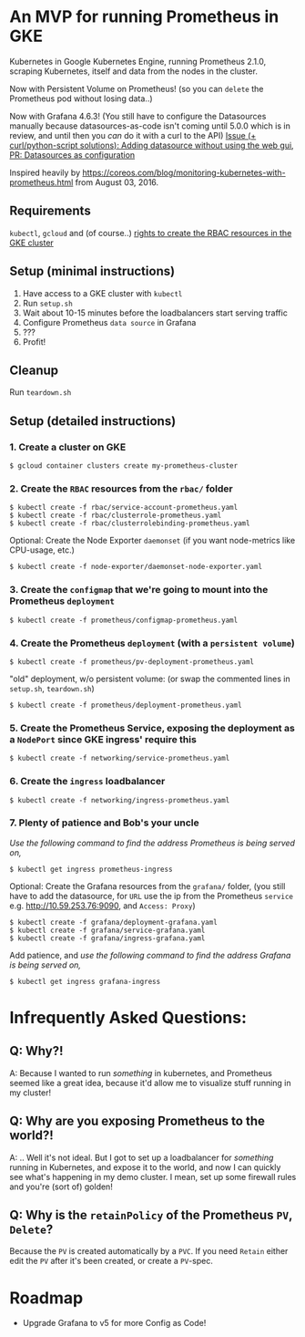 # An MVP for running Prometheus in GKE

Kubernetes in Google Kubernetes Engine, running Prometheus 2.1.0, scraping Kubernetes, itself and data from the nodes in the cluster.

Now with Persistent Volume on Prometheus! (so you can `delete` the Prometheus pod without losing data..)

Now with Grafana 4.6.3! (You still have to configure the Datasources manually because datasources-as-code isn't coming until 5.0.0 which is in review, and until then you _can_ do it with a curl to the API)
[Issue (+ curl/python-script solutions): Adding datasource without using the web gui](https://github.com/grafana/grafana/issues/1789), [PR: Datasources as configuration](https://github.com/grafana/grafana/pull/9504)

Inspired heavily by https://coreos.com/blog/monitoring-kubernetes-with-prometheus.html from August 03, 2016.

## Requirements

`kubectl`, `gcloud` and (of course..) [rights to create the RBAC resources in the GKE cluster](https://coreos.com/operators/prometheus/docs/latest/troubleshooting.html)

## Setup (minimal instructions)

1. Have access to a GKE cluster with `kubectl`
1. Run `setup.sh`
1. Wait about 10-15 minutes before the loadbalancers start serving traffic
1. Configure Prometheus `data source` in Grafana
1. ???
1. Profit!

## Cleanup

Run `teardown.sh`

## Setup (detailed instructions)

### 1. Create a cluster on GKE
```
$ gcloud container clusters create my-prometheus-cluster
```

### 2. Create the `RBAC` resources from the `rbac/` folder
```
$ kubectl create -f rbac/service-account-prometheus.yaml
$ kubectl create -f rbac/clusterrole-prometheus.yaml
$ kubectl create -f rbac/clusterrolebinding-prometheus.yaml
```

Optional: Create the Node Exporter `daemonset` (if you want node-metrics like CPU-usage, etc.)
```
$ kubectl create -f node-exporter/daemonset-node-exporter.yaml
```

### 3. Create the `configmap` that we're going to mount into the Prometheus `deployment`
```
$ kubectl create -f prometheus/configmap-prometheus.yaml
```

### 4. Create the Prometheus `deployment` (with a `persistent volume`)
```
$ kubectl create -f prometheus/pv-deployment-prometheus.yaml
```

"old" deployment, w/o persistent volume: (or swap the commented lines in `setup.sh`, `teardown.sh`)
```
$ kubectl create -f prometheus/deployment-prometheus.yaml
```

### 5. Create the Prometheus Service, exposing the deployment as a `NodePort` since GKE ingress' require this
```
$ kubectl create -f networking/service-prometheus.yaml
```

### 6. Create the `ingress` loadbalancer
```
$ kubectl create -f networking/ingress-prometheus.yaml
```

### 7. Plenty of patience and Bob's your uncle

_Use the following command to find the address Prometheus is being served on,_
```
$ kubectl get ingress prometheus-ingress
```

Optional: Create the Grafana resources from the `grafana/` folder, (you still have to add the datasource, for `URL` use the ip from the Prometheus `service` e.g. http://10.59.253.76:9090, and `Access: Proxy`)
```
$ kubectl create -f grafana/deployment-grafana.yaml
$ kubectl create -f grafana/service-grafana.yaml
$ kubectl create -f grafana/ingress-grafana.yaml
```

Add patience, and _use the following command to find the address Grafana is being served on,_
```
$ kubectl get ingress grafana-ingress
```

# Infrequently Asked Questions:

## Q: Why?!
A: Because I wanted to run _something_ in kubernetes, and Prometheus seemed like a great idea, because it'd allow me to visualize stuff running in my cluster!

## Q: Why are you exposing Prometheus to the world?!
A: .. Well it's not ideal. But I got to set up a loadbalancer for _something_ running in Kubernetes, and expose it to the world, and now I can quickly see what's happening in my demo cluster. I mean, set up some firewall rules and you're (sort of) golden!

## Q: Why is the `retainPolicy` of the Prometheus `PV`, `Delete`?
Because the `PV` is created automatically by a `PVC`.
If you need `Retain` either edit the `PV` after it's been created, or create a `PV`-spec.

# Roadmap

- Upgrade Grafana to v5 for more Config as Code!
